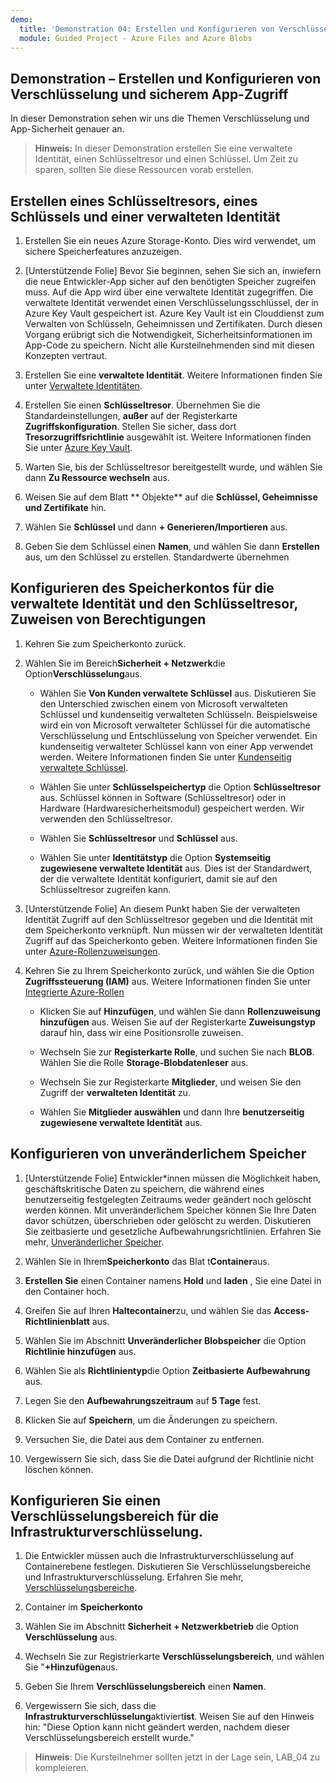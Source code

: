 ```yaml
---
demo:
  title: 'Demonstration 04: Erstellen und Konfigurieren von Verschlüsselung und sicherem App-Zugriff'
  module: Guided Project - Azure Files and Azure Blobs
--- 
```


## Demonstration – Erstellen und Konfigurieren von Verschlüsselung und sicherem App-Zugriff 

In dieser Demonstration sehen wir uns die Themen Verschlüsselung und App-Sicherheit genauer an.

> **Hinweis:** In dieser Demonstration erstellen Sie eine verwaltete Identität, einen Schlüsseltresor und einen Schlüssel. Um Zeit zu sparen, sollten Sie diese Ressourcen vorab erstellen. 

## Erstellen eines Schlüsseltresors, eines Schlüssels und einer verwalteten Identität

1. Erstellen Sie ein neues Azure Storage-Konto. Dies wird verwendet, um sichere Speicherfeatures anzuzeigen.

1. [Unterstützende Folie] Bevor Sie beginnen, sehen Sie sich an, inwiefern die neue Entwickler-App sicher auf den benötigten Speicher zugreifen muss. Auf die App wird über eine verwaltete Identität zugegriffen. Die verwaltete Identität verwendet einen Verschlüsselungsschlüssel, der in Azure Key Vault gespeichert ist. Azure Key Vault ist ein Clouddienst zum Verwalten von Schlüsseln, Geheimnissen und Zertifikaten. Durch diesen Vorgang erübrigt sich die Notwendigkeit, Sicherheitsinformationen im App-Code zu speichern.  Nicht alle Kursteilnehmenden sind mit diesen Konzepten vertraut.

1. Erstellen Sie eine **verwaltete Identität**. Weitere Informationen finden Sie unter [Verwaltete Identitäten](https://learn.microsoft.com/en-us/azure/active-directory/managed-identities-azure-resources/overview).

1. Erstellen Sie einen **Schlüsseltresor**. Übernehmen Sie die Standardeinstellungen, **außer** auf der Registerkarte **Zugriffskonfiguration**. Stellen Sie sicher, dass dort **Tresorzugriffsrichtlinie** ausgewählt ist. Weitere Informationen finden Sie unter [Azure Key Vault](https://learn.microsoft.com/azure/active-directory/managed-identities-azure-resources/overview).

1. Warten Sie, bis der Schlüsseltresor bereitgestellt wurde, und wählen Sie dann **Zu Ressource wechseln** aus.

1. Weisen Sie auf dem Blatt ** Objekte** auf die **Schlüssel, Geheimnisse und Zertifikate** hin.

1. Wählen Sie **Schlüssel** und dann **+ Generieren/Importieren** aus.

1. Geben Sie dem Schlüssel einen **Namen**, und wählen Sie dann **Erstellen** aus, um den Schlüssel zu erstellen. Standardwerte übernehmen

## Konfigurieren des Speicherkontos für die verwaltete Identität und den Schlüsseltresor, Zuweisen von Berechtigungen

1. Kehren Sie zum Speicherkonto zurück.

1. Wählen Sie im Bereich**Sicherheit + Netzwerk**die Option**Verschlüsselung**aus.

    - Wählen Sie **Von Kunden verwaltete Schlüssel** aus. Diskutieren Sie den Unterschied zwischen einem von Microsoft verwalteten Schlüssel und kundenseitig verwalteten Schlüsseln. Beispielsweise wird ein von Microsoft verwalteter Schlüssel für die automatische Verschlüsselung und Entschlüsselung von Speicher verwendet. Ein kundenseitig verwalteter Schlüssel kann von einer App verwendet werden. Weitere Informationen finden Sie unter [Kundenseitig verwaltete Schlüssel](https://learn.microsoft.com/azure/storage/common/customer-managed-keys-overview).

    - Wählen Sie unter **Schlüsselspeichertyp** die Option **Schlüsseltresor** aus. Schlüssel können in Software (Schlüsseltresor) oder in Hardware (Hardwaresicherheitsmodul) gespeichert werden. Wir verwenden den Schlüsseltresor.

    - Wählen Sie **Schlüsseltresor** und **Schlüssel** aus.

    - Wählen Sie unter **Identitätstyp** die Option **Systemseitig zugewiesene verwaltete Identität** aus. Dies ist der Standardwert, der die verwaltete Identität konfiguriert, damit sie auf den Schlüsseltresor zugreifen kann.

1. [Unterstützende Folie] An diesem Punkt haben Sie der verwalteten Identität Zugriff auf den Schlüsseltresor gegeben und die Identität mit dem Speicherkonto verknüpft. Nun müssen wir der verwalteten Identität Zugriff auf das Speicherkonto geben. Weitere Informationen finden Sie unter [Azure-Rollenzuweisungen](https://learn.microsoft.com/azure/role-based-access-control/role-assignments).

1. Kehren Sie zu Ihrem Speicherkonto zurück, und wählen Sie die Option **Zugriffssteuerung (IAM)** aus. Weitere Informationen finden Sie unter [Integrierte Azure-Rollen](https://learn.microsoft.com/azure/role-based-access-control/built-in-roles)

    - Klicken Sie auf **Hinzufügen**, und wählen Sie dann **Rollenzuweisung hinzufügen** aus. Weisen Sie auf der Registerkarte **Zuweisungstyp** darauf hin, dass wir eine Positionsrolle zuweisen.

    - Wechseln Sie zur **Registerkarte Rolle**, und suchen Sie nach **BLOB**. Wählen Sie die Rolle **Storage-Blobdatenleser** aus.

    - Wechseln Sie zur Registerkarte **Mitglieder**, und weisen Sie den Zugriff der **verwalteten Identität** zu.

    - Wählen Sie **Mitglieder auswählen** und dann Ihre **benutzerseitig zugewiesene verwaltete Identität** aus.

## Konfigurieren von unveränderlichem Speicher

1. [Unterstützende Folie] Entwickler*innen müssen die Möglichkeit haben, geschäftskritische Daten zu speichern, die während eines benutzerseitig festgelegten Zeitraums weder geändert noch gelöscht werden können. Mit unveränderlichem Speicher können Sie Ihre Daten davor schützen, überschrieben oder gelöscht zu werden. Diskutieren Sie zeitbasierte und gesetzliche Aufbewahrungsrichtlinien. Erfahren Sie mehr, [Unveränderlicher Speicher](https://learn.microsoft.com/azure/storage/blobs/immutable-storage-overview).

1. Wählen Sie in Ihrem**Speicherkonto** das Blat t**Container**aus.

1. **Erstellen Sie** einen Container namens **Hold** und **laden** , Sie eine Datei in den Container hoch.

1. Greifen Sie auf Ihren **Haltecontainer**zu, und wählen Sie das **Access-Richtlinienblatt** aus.

1. Wählen Sie im Abschnitt **Unveränderlicher Blobspeicher** die Option **Richtlinie hinzufügen** aus.

1. Wählen Sie als **Richtlinientyp**die Option **Zeitbasierte Aufbewahrung** aus.

1. Legen Sie den **Aufbewahrungszeitraum** auf **5 Tage** fest.

1. Klicken Sie auf **Speichern**, um die Änderungen zu speichern.

1. Versuchen Sie, die Datei aus dem Container zu entfernen.

1. Vergewissern Sie sich, dass Sie die Datei aufgrund der Richtlinie nicht löschen können.

## Konfigurieren Sie einen Verschlüsselungsbereich für die Infrastrukturverschlüsselung.

1. Die Entwickler müssen auch die Infrastrukturverschlüsselung auf Containerebene festlegen. Diskutieren Sie Verschlüsselungsbereiche und Infrastrukturverschlüsselung. Erfahren Sie mehr, [Verschlüsselungsbereiche](https://learn.microsoft.com/azure/storage/blobs/encryption-scope-overview).

1. Container im **Speicherkonto**

1. Wählen Sie im Abschnitt **Sicherheit + Netzwerkbetrieb** die Option **Verschlüsselung** aus.

1. Wechseln Sie zur Registrierkarte **Verschlüsselungsbereich**, und wählen Sie "**+Hinzufügen**aus.

1. Geben Sie Ihrem **Verschlüsselungsbereich** einen **Namen**.

1. Vergewissern Sie sich, dass die **Infrastrukturverschlüsselung**aktiviert**ist**. Weisen Sie auf den Hinweis hin: "Diese Option kann nicht geändert werden, nachdem dieser Verschlüsselungsbereich erstellt wurde."

>**Hinweis**: Die Kursteilnehmer sollten jetzt in der Lage sein, LAB_04 zu kompleieren. 
